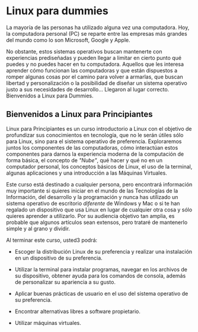 # Linux para dummies

La mayoría de las personas ha utilizado alguna vez una computadora. Hoy, la computadora personal (PC) se reparte entre las empresas más grandes del mundo como lo son Microsoft, Google y Apple. 

No obstante, estos sistemas operativos buscan mantenerte con experiencias prediseñadas y pueden llegar a limitar en cierto punto qué puedes y no puedes hacer en tu computadora. Aquellos que les interesa aprender cómo funcionan las computadoras y que están dispuestos a romper algunas cosas por el camino para volver a armarlas, que buscan libertad y personalización o la posibilidad de diseñar un sistema operativo justo a sus necesidades de desarrollo... Llegaron al lugar correcto. Bienvenidos a Linux para Dummies.

## Bienvenidos a Linux para Principiantes

Linux para Principiantes es un curso introductorio a Linux con el objetivo de profundizar sus conocimientos en tecnología, que no le serán útiles sólo para Linux, sino para el sistema operativo de preferencia. Exploraremos juntos los componentes de las computadoras, cómo interactúan estos componentes para darnos la experiencia moderna de la computación de forma básica, el concepto de *"Nube"*, qué hacer y qué no en un computador personal, los conceptos básicos de Linux, el uso de la terminal, algunas aplicaciones y una introducción a las Máquinas Virtuales. 

Este curso está destinado a cualquier persona, pero encontrará información muy importante si quieres iniciar en el mundo de las Tecnologías de la Información, del desarrollo y la programación y nunca has utilizado un sistema operativo de escritorio *diferente* de Windows y Mac o si te han regalado un dispositivo que usa Linux en lugar de cualquier otra cosa y sólo quieres aprender a utilizarlo. Por su audiencia objetivo tan amplia, es probable que algunos artículos sean extensos, pero trataré de mantenerlo simple y al grano y dividir.

Al terminar este curso, usted3 podrá:

- Escoger la distribución Linux de su preferencia y realizar una instalación en un dispositivo de su preferencia.

- Utilizar la terminal para instalar programas, navegar en los archivos de su dispositivo, obtener ayuda para los comandos de consola, además de personalizar su apariencia a su gusto.

- Aplicar buenas prácticas de usuario en el uso del sistema operativo de su preferencia.

- Encontrar alternativas libres a software propietario.

- Utilizar máquinas virtuales.
